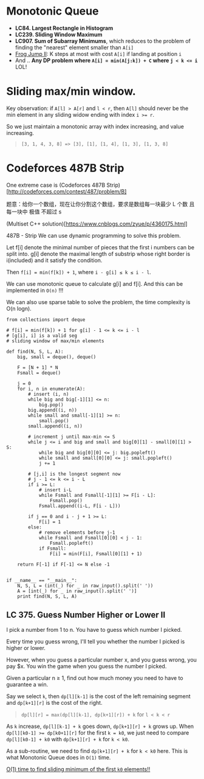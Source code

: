 Monotonic Queue
===
* **LC84. Largest Rectangle in Histogram**
* **LC239. Sliding Window Maximum**
* **LC907. Sum of Subarray Minimums**, which reduces to the problem of finding the "nearest" element smaller than `A[i]` 
* [Frog Jump II](https://anthony-huang.github.io/competitiveprogramming/2016/06/06/monotonic-queue.html): K steps at most with cost `A[i]` if landing at position `i`
* And .. **Any DP problem where `A[i] = min(A[j:k]) + C` where `j < k <= i`** LOL!


Sliding max/min window.
===

Key observation: if `A[l] > A[r]` and `l < r`, then `A[l]` should never be the min element in any sliding widow ending with index `i >= r`.

So we just maintain a monotonic array with index increasing, and value increasing.

> `[3, 1, 4, 3, 8] => [3], [1], [1, 4], [1, 3], [1, 3, 8]` 

Codeforces 487B Strip
===

One extreme case is (Codeforces 487B Strip)[http://codeforces.com/contest/487/problem/B]

题意：给你一个数组，现在让你分割这个数组，要求是数组每一块最少 L 个数  且 每一块中  极值 不超过 s

(Multiset C++ solution)[https://www.cnblogs.com/zyue/p/4360175.html]


487B - Strip
We can use dynamic programming to solve this problem.

Let f[i] denote the minimal number of pieces that the first i numbers can be split into. g[i] denote the maximal length of substrip whose right border is i(included) and it satisfy the condition.

Then `f[i] = min(f[k]) + 1`, where `i - g[i] ≤ k ≤ i - l`.

We can use monotonic queue to calculate g[i] and f[i]. And this can be implemented in `O(n)` !!!

We can also use sparse table to solve the problem, the time complexity is O(n logn).

```
from collections import deque

# f[i] = min(f[k]) + 1 for g[i] - 1 <= k <= i - l
# [g[i], i] is a valid seg
# sliding window of max/min elements

def find(N, S, L, A):
    big, small = deque(), deque()

    F = [N + 1] * N
    Fsmall = deque()

    j = 0
    for i, n in enumerate(A):
        # insert (i, n)
        while big and big[-1][1] <= n:
            big.pop()
        big.append((i, n))
        while small and small[-1][1] >= n:
            small.pop()
        small.append((i, n))

        # increment j until max-min <= S
        while j <= i and big and small and big[0][1] - small[0][1] > S:
            while big and big[0][0] <= j: big.popleft()
            while small and small[0][0] <= j: small.popleft()
            j += 1

        # [j,i] is the longest segment now
        # j - 1 <= k <= i - L
        if i >= L:
            # insert i-L
            while Fsmall and Fsmall[-1][1] >= F[i - L]:
                Fsmall.pop()
            Fsmall.append((i-L, F[i - L]))

        if j == 0 and i - j + 1 >= L:
            F[i] = 1
        else:
            # remove elements before j-1
            while Fsmall and Fsmall[0][0] < j - 1:
                Fsmall.popleft()
            if Fsmall:
                F[i] = min(F[i], Fsmall[0][1] + 1)

    return F[-1] if F[-1] <= N else -1


if __name__ == "__main__":
    N, S, L = (int(_) for _ in raw_input().split(' '))
    A = [int(_) for _ in raw_input().split(' ')]
    print find(N, S, L, A)
```

LC 375. Guess Number Higher or Lower II
---
I pick a number from 1 to n. You have to guess which number I picked.

Every time you guess wrong, I'll tell you whether the number I picked is higher or lower.

However, when you guess a particular number x, and you guess wrong, you pay $x. You win the game when you guess the number I picked.

Given a particular n ≥ 1, find out how much money you need to have to guarantee a win.

Say we select `k`, then `dp[l][k-1]` is the cost of the left remaining segment and `dp[k+1][r]` is the cost of the right.

> `dp[l][r] = max(dp[l][k-1], dp[k+1][r]) + k` for `l < k < r`

As `k` increase, `dp[l][k-1] + k` goes down, `dp[k+1][r] + k` grows up.
When `dp[l][k0-1] >= dp[k0+1][r]` for the first `k = k0`, we just need to compare
`dp[l][k0-1] + k0` with `dp[k+1][r] + k` for `k < k0`.

As a sub-routine, we need to find `dp[k+1][r] + k` for `k < k0` here. This is what Monotonic Queue does in `O(1)` time.

[O(1) time to find sliding minimum of the first `k0` elements!!](https://artofproblemsolving.com/community/c296841h1273742)
